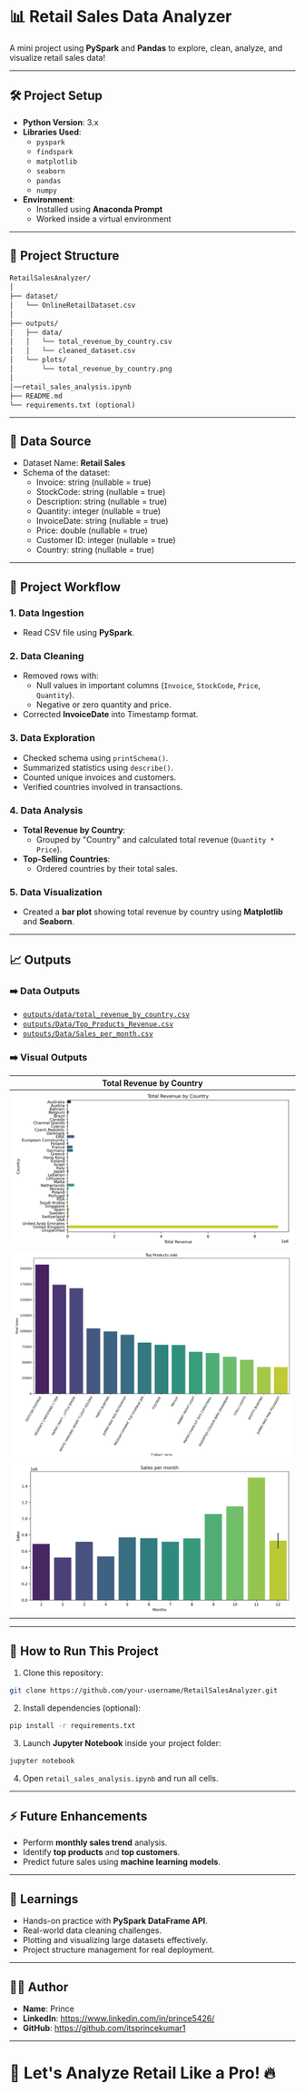 # 📊 Retail Sales Data Analyzer

A mini project using **PySpark** and **Pandas** to explore, clean, analyze, and visualize retail sales data!

---

## 🛠 Project Setup

- **Python Version**: 3.x
- **Libraries Used**:
  - `pyspark`
  - `findspark`
  - `matplotlib`
  - `seaborn`
  - `pandas`
  - `numpy`
- **Environment**:
  - Installed using **Anaconda Prompt**
  - Worked inside a virtual environment

---

## 📁 Project Structure

```
RetailSalesAnalyzer/
│
├── dataset/
│   └── OnlineRetailDataset.csv
│
├── outputs/
│   ├── data/
│   │   └── total_revenue_by_country.csv
│   │   └── cleaned_dataset.csv
│   └── plots/
│       └── total_revenue_by_country.png
│
│──retail_sales_analysis.ipynb
├── README.md
└── requirements.txt (optional)
```

---

## 📂 Data Source

- Dataset Name: **Retail Sales**
- Schema of the dataset:
  - Invoice: string (nullable = true)
  - StockCode: string (nullable = true)
  - Description: string (nullable = true)
  - Quantity: integer (nullable = true)
  - InvoiceDate: string (nullable = true)
  - Price: double (nullable = true)
  - Customer ID: integer (nullable = true)
  - Country: string (nullable = true)

---

## 🔎 Project Workflow

### 1. Data Ingestion
- Read CSV file using **PySpark**.

### 2. Data Cleaning
- Removed rows with:
  - Null values in important columns (`Invoice`, `StockCode`, `Price`, `Quantity`).
  - Negative or zero quantity and price.
- Corrected **InvoiceDate** into Timestamp format.

### 3. Data Exploration
- Checked schema using `printSchema()`.
- Summarized statistics using `describe()`.
- Counted unique invoices and customers.
- Verified countries involved in transactions.

### 4. Data Analysis
- **Total Revenue by Country**:
  - Grouped by "Country" and calculated total revenue (`Quantity * Price`).
- **Top-Selling Countries**:
  - Ordered countries by their total sales.
  
### 5. Data Visualization
- Created a **bar plot** showing total revenue by country using **Matplotlib** and **Seaborn**.

---

## 📈 Outputs

### ➡️ Data Outputs
- [`outputs/data/total_revenue_by_country.csv`](outputs/Data/Total_Revenue_by_Country.csv)
- [`outputs/Data/Top_Products_Revenue.csv`](outputs/Data/Top_Products_Revenue.csv)
- [`outputs/Data/Sales_per_month.csv`](outputs/Data/Sales_per_month.csv)

### ➡️ Visual Outputs

| Total Revenue by Country |
|:-------------------------:|
| ![Total Revenue by Country](outputs/plot/Total_Revenue_by_Country.png) |
| ![Total Products Sold](outputs/plot/Top_Products_Sold.png) |
| ![Sales Per Month](outputs/plot/Sales_per_Month.png) |

---

## 🚀 How to Run This Project

1. Clone this repository:

```bash
git clone https://github.com/your-username/RetailSalesAnalyzer.git
```

2. Install dependencies (optional):

```bash
pip install -r requirements.txt
```

3. Launch **Jupyter Notebook** inside your project folder:

```bash
jupyter notebook
```

4. Open `retail_sales_analysis.ipynb` and run all cells.

---

## ⚡ Future Enhancements

- Perform **monthly sales trend** analysis.
- Identify **top products** and **top customers**.
- Predict future sales using **machine learning models**.

---

## 🧠 Learnings

- Hands-on practice with **PySpark DataFrame API**.
- Real-world data cleaning challenges.
- Plotting and visualizing large datasets effectively.
- Project structure management for real deployment.

---

## 👨‍💻 Author

- **Name**: Prince
- **LinkedIn**: https://www.linkedin.com/in/prince5426/
- **GitHub**: https://github.com/itsprincekumar1

---

# 🚀 Let's Analyze Retail Like a Pro! 🔥

